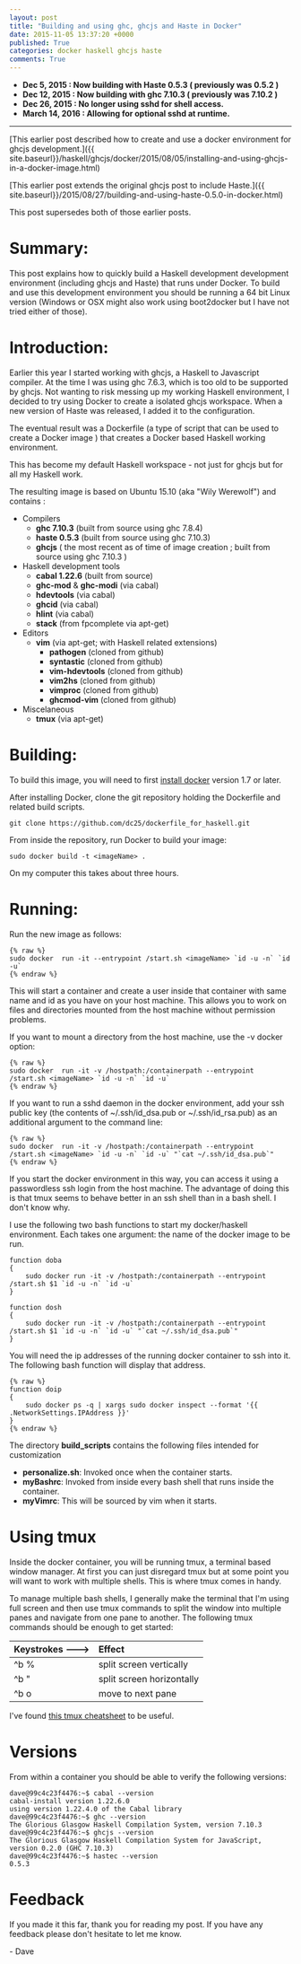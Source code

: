 ```yaml
---
layout: post
title: "Building and using ghc, ghcjs and Haste in Docker"
date: 2015-11-05 13:37:20 +0000
published: True
categories: docker haskell ghcjs haste
comments: True
---
```


* **Dec 5, 2015 :  Now building with Haste 0.5.3 ( previously was 0.5.2 )**
* **Dec 12, 2015 :  Now building with ghc 7.10.3 ( previously was 7.10.2 )**
* **Dec 26, 2015 :  No longer using sshd for shell access.**
* **March 14, 2016 :  Allowing for optional sshd at runtime.**

---

[This earlier post described how to create and use a docker environment for ghcjs development.]({{ site.baseurl}}/haskell/ghcjs/docker/2015/08/05/installing-and-using-ghcjs-in-a-docker-image.html)

[This earlier post extends the original ghcjs post to include Haste.]({{ site.baseurl}}/2015/08/27/building-and-using-haste-0.5.0-in-docker.html)

This post supersedes both of those earlier posts.

# Summary:
This post explains how to quickly build a Haskell development development environment (including ghcjs and Haste) that runs under Docker.  To build and use this development environment you should be running a 64 bit Linux version (Windows or OSX might also work using boot2docker but I have not tried either of those).

# Introduction:
Earlier this year I started working with ghcjs, a Haskell to Javascript compiler.  At the time I was using ghc 7.6.3, which is too old to be supported by ghcjs.  Not wanting to risk messing up my working Haskell environment, I decided to try using Docker to create a isolated ghcjs workspace.  When a new version of Haste was released, I added it to the configuration.

The eventual result was a Dockerfile (a type of script that can be used to create a Docker image ) that creates a Docker based Haskell working environment.

This has become my default Haskell workspace - not just for ghcjs but for all my Haskell work.

The resulting image is based on Ubuntu 15.10 (aka "Wily Werewolf") and contains :   

* Compilers
  * **ghc 7.10.3** (built from source using ghc 7.8.4)
  * **haste 0.5.3** (built from source using ghc 7.10.3)
  * **ghcjs** ( the most recent as of time of image creation ; built from source using ghc 7.10.3 )  
* Haskell development tools
  * **cabal 1.22.6**  (built from source)
  * **ghc-mod** & **ghc-modi** (via cabal)
  * **hdevtools** (via cabal)
  * **ghcid** (via cabal)
  * **hlint** (via cabal)
  * **stack** (from fpcomplete via apt-get)
* Editors
  * **vim** (via apt-get; with Haskell related extensions)
    * **pathogen** (cloned from github)
    * **syntastic** (cloned from github)
    * **vim-hdevtools** (cloned from github)
    * **vim2hs** (cloned from github)
    * **vimproc** (cloned from github)
    * **ghcmod-vim** (cloned from github)
* Miscelaneous
  * **tmux** (via apt-get)

# Building:
To build this image, you will need to first [install docker](https://docs.docker.com/installation/) version 1.7 or later.

After installing Docker, clone the git repository holding the Dockerfile and related build scripts.

    git clone https://github.com/dc25/dockerfile_for_haskell.git

From inside the repository, run Docker to build your image:    

    sudo docker build -t <imageName> .

On my computer this takes about three hours.

# Running:

Run the new image as follows:

    {% raw %}
    sudo docker  run -it --entrypoint /start.sh <imageName> `id -u -n` `id -u`
    {% endraw %}

This will start a container and create a user inside that container with same name and id as you have on your host machine.  This allows you to work on files and directories mounted from the host machine without permission problems.  

If you want to mount a directory from the host machine, use the -v docker option:

    {% raw %}
    sudo docker  run -it -v /hostpath:/containerpath --entrypoint /start.sh <imageName> `id -u -n` `id -u`
    {% endraw %}

If you want to run a sshd daemon in the docker environment, add your ssh public key (the contents of ~/.ssh/id_dsa.pub or ~/.ssh/id_rsa.pub) as an additional argument to the command line:

    {% raw %}
    sudo docker  run -it -v /hostpath:/containerpath --entrypoint /start.sh <imageName> `id -u -n` `id -u` "`cat ~/.ssh/id_dsa.pub`"
    {% endraw %}

If you start the docker environment in this way, you can access it using a passwordless ssh login from the host machine.  The advantage of doing this is that tmux seems to behave better in an ssh shell than in a bash shell.  I don't know why.

I use the following two bash functions to start my docker/haskell environment.  Each takes one argument: the name of the docker image to be run.  

    function doba
    {
        sudo docker run -it -v /hostpath:/containerpath --entrypoint /start.sh $1 `id -u -n` `id -u`
    }

    function dosh
    {
        sudo docker run -it -v /hostpath:/containerpath --entrypoint /start.sh $1 `id -u -n` `id -u` "`cat ~/.ssh/id_dsa.pub`"
    }

You will need the ip addresses of the running docker container to ssh into it.  The following bash function will display that address.

    {% raw %}
    function doip
    {
        sudo docker ps -q | xargs sudo docker inspect --format '{{ .NetworkSettings.IPAddress }}'
    }
    {% endraw %}

The directory **build_scripts** contains the following files intended for customization

* **personalize.sh**: Invoked once when the container starts.
* **myBashrc**: Invoked from inside every bash shell that runs inside the container.
* **myVimrc**: This will be sourced by vim when it starts.

# Using tmux

   Inside the docker container, you will be running tmux, a terminal based window manager.  At first you can just disregard tmux but at some point you will want to work with multiple shells.  This is where tmux comes in handy.  

To manage multiple bash shells, I generally make the terminal that I'm using full screen and then use tmux commands to split the window into multiple panes and navigate from one pane to another.  The following tmux commands should be enough to get started:

| Keystrokes ---> | Effect |
|:-------------|:-------|
| ^b %         | split screen vertically |
| ^b "         | split screen horizontally |
| ^b o         | move to next pane |

I've found [this tmux cheatsheet](http://www.mechanicalkeys.com/files/os/notes/tm.html) to be useful.

# Versions

From within a container you should be able to verify the following versions:

    dave@99c4c23f4476:~$ cabal --version
    cabal-install version 1.22.6.0
    using version 1.22.4.0 of the Cabal library 
    dave@99c4c23f4476:~$ ghc --version
    The Glorious Glasgow Haskell Compilation System, version 7.10.3
    dave@99c4c23f4476:~$ ghcjs --version
    The Glorious Glasgow Haskell Compilation System for JavaScript, version 0.2.0 (GHC 7.10.3)
    dave@99c4c23f4476:~$ hastec --version
    0.5.3


# Feedback

If you made it this far, thank you for reading my post.  If you have any feedback please don't hesitate to let me know.

\- Dave
